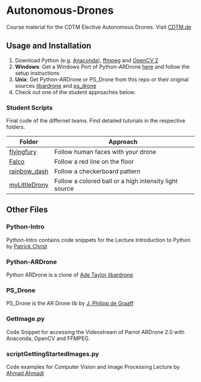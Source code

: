 # Autonomous-Drones
Course material for the CDTM Elective Autonomous Drones. Visit [CDTM.de](http://www.cdtm.de)

## Usage and Installation
1. Download Python (e.g. [Anaconda](http://continuum.io/downloads)), [ffmpeg](https://www.ffmpeg.org/) and [OpenCV 2](http://opencv.org/)
2. **Windows**: Get a Windows Port of Python-ARDrone [here](https://github.com/brandneb/python-ardrone) and follow the setup instructions
3. **Unix**: Get Python-ARDrone or PS_Drone from this repo or their original sources [libardrone](https://github.com/adetaylor/python-ardrone) and [ps_drone](http://www.playsheep.de/drone/)
4. Check out one of the student approaches below.

### Student Scripts

Final code of the differnet teams. Find detailed tutorials in the respective folders.

| Folder | Approach |
--------- | --------
[flyingfury](flyingfury/) | Follow human faces with your drone
[Falco](Falco/) | Follow a red line on the floor
[rainbow_dash](rainbow_dash/) | Follow a checkerboard pattern
[myLittleDrony](myLittleDrony/) | Follow a colored ball or a high intensity light source

## Other Files

### Python-Intro
Python-Intro contains code snippets for the Lecture Introduction to Python by [Patrick Christ](https://github.com/PatrickChrist)

### Python-ARDrone
Python ARDrone is a clone of [Ade Taylor libardrone](https://github.com/adetaylor/python-ardrone)

### PS_Drone
PS_Drone is the AR Drone lib by [J. Philipp de Graaff](http://www.playsheep.de/drone/)

### GetImage.py
Code Snippet for accessing the Videostream of Parrot ARDrone 2.0 with Anaconda, OpenCV and FFMPEG.

### scriptGettingStartedImages.py
Code examples for Computer Vision and Image Processing Lecture by [Ahmad Ahmadi](http://campar.in.tum.de/Main/AhmadAhmadi) 
